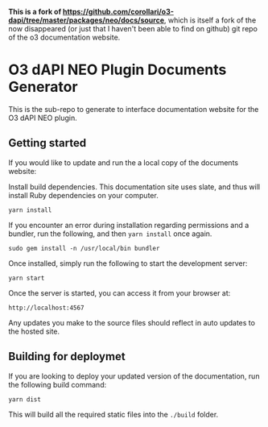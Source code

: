 **This is a fork of <https://github.com/corollari/o3-dapi/tree/master/packages/neo/docs/source>**, which is itself a fork of the now disappeared (or just that I haven't been able to find on github) git repo of the o3 documentation website.

# O3 dAPI NEO Plugin Documents Generator

This is the sub-repo to generate to interface documentation website for the O3 dAPI NEO plugin.

## Getting started
If you would like to update and run the a local copy of the documents website:

Install build dependencies. This documentation site uses slate, and thus will install Ruby dependencies on your computer.
```
yarn install
```

If you encounter an error during installation regarding permissions and a bundler, run the following, and then `yarn install` once again.
```
sudo gem install -n /usr/local/bin bundler
```

Once installed, simply run the following to start the development server:
```
yarn start
```

Once the server is started, you can access it from your browser at:
```
http://localhost:4567
```

Any updates you make to the source files should reflect in auto updates to the hosted site.

## Building for deploymet
If you are looking to deploy your updated version of the documentation, run the following build command:
```
yarn dist
```

This will build all the required static files into the `./build` folder.
